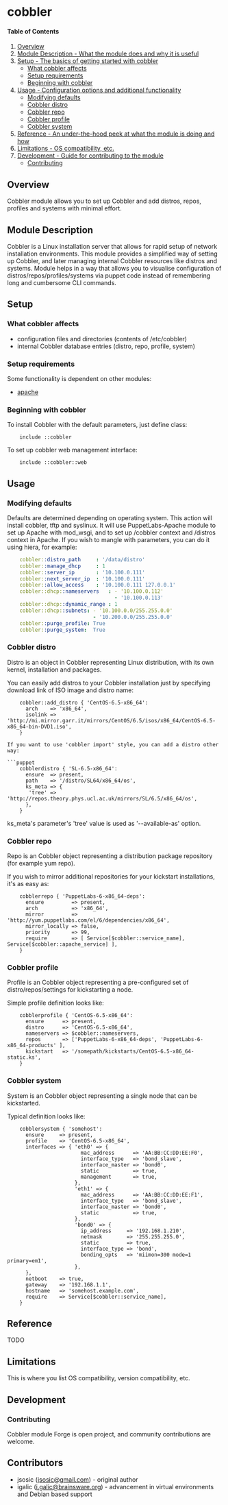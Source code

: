 # cobbler

#### Table of Contents

1. [Overview](#overview)
2. [Module Description - What the module does and why it is useful](#module-description)
3. [Setup - The basics of getting started with cobbler](#setup)
    * [What cobbler affects](#what-cobbler-affects)
    * [Setup requirements](#setup-requirements)
    * [Beginning with cobbler](#beginning-with-cobbler)
4. [Usage - Configuration options and additional functionality](#usage)
    * [Modifying defaults](#what-cobbler-affects)
    * [Cobbler distro](#cobblerdistro)
    * [Cobbler repo](#cobblerrepo)
    * [Cobbler profile](#cobblerprofile)
    * [Cobbler system](#cobblersystem)
5. [Reference - An under-the-hood peek at what the module is doing and how](#reference)
5. [Limitations - OS compatibility, etc.](#limitations)
6. [Development - Guide for contributing to the module](#development)
    * [Contributing](#contributing)

## Overview

Cobbler module allows you to set up Cobbler and add distros, repos, profiles and systems
with minimal effort.

## Module Description

Cobbler is a Linux installation server that allows for rapid setup of network installation
environments. This module provides a simplified way of setting up Cobbler, and later
managing internal Cobbler resources like distros and systems. Module helps in a way that
allows you to visualise configuration of distros/repos/profiles/systems via puppet code
instead of remembering long and cumbersome CLI commands.

## Setup

### What cobbler affects

* configuration files and directories (contents of /etc/cobbler)
* internal Cobbler database entries (distro, repo, profile, system)

### Setup requirements

Some functionality is dependent on other modules:
* [apache](http://forge.puppetlabs.com/puppetlabs/apache)

### Beginning with cobbler

To install Cobbler with the default parameters, just define class:

```puppet
    include ::cobbler
```

To set up cobbler web management interface:

```puppet
    include ::cobbler::web
```

## Usage

### Modifying defaults

Defaults are determined depending on operating system. This action will install cobbler, tftp and syslinux. It will use PuppetLabs-Apache module to set up Apache with mod_wsgi, and to set up /cobbler context
and /distros context in Apache. If you wish to mangle with parameters, you can do it using hiera, for example:

```yaml
    cobbler::distro_path     : '/data/distro'
    cobbler::manage_dhcp     : 1
    cobbler::server_ip       : '10.100.0.111'
    cobbler::next_server_ip  : '10.100.0.111'
    cobbler::allow_access    : '10.100.0.111 127.0.0.1'
    cobbler::dhcp::nameservers   : - '10.100.0.112'
                                   - '10.100.0.113'
    cobbler::dhcp::dynamic_range : 1
    cobbler::dhcp::subnets: - '10.100.0.0/255.255.0.0'
                            - '10.200.0.0/255.255.0.0'
    cobbler::purge_profile: True
    cobbler::purge_system:  True
```

### Cobbler distro

Distro is an object in Cobbler representing Linux distribution, with its own kernel, installation and packages.

You can easily add distros to your Cobbler installation just by specifying download link of ISO image and distro name:

```puppet
    cobbler::add_distro { 'CentOS-6.5-x86_64':
      arch    => 'x86_64',
      isolink => 'http://mi.mirror.garr.it/mirrors/CentOS/6.5/isos/x86_64/CentOS-6.5-x86_64-bin-DVD1.iso',
    }

If you want to use 'cobbler import' style, you can add a distro other way:

```puppet
    cobblerdistro { 'SL-6.5-x86_64':
      ensure  => present,
      path    => '/distro/SL64/x86_64/os',
      ks_meta => {
       'tree' => 'http://repos.theory.phys.ucl.ac.uk/mirrors/SL/6.5/x86_64/os',
      },
    }
```

ks_meta's parameter's 'tree' value is used as '--available-as' option.

### Cobbler repo

Repo is an Cobbler object representing a distribution package repository (for example yum repo).

If you wish to mirror additional repositories for your kickstart installations, it's as easy as:

```puppet
    cobblerrepo { 'PuppetLabs-6-x86_64-deps':
      ensure         => present,
      arch           => 'x86_64',
      mirror         => 'http://yum.puppetlabs.com/el/6/dependencies/x86_64',
      mirror_locally => false,
      priority       => 99,
      require        => [ Service[$cobbler::service_name], Service[$cobbler::apache_service] ],
    }
```

### Cobbler profile

Profile is an Cobbler object representing a pre-configured set of distro/repos/settings for kickstarting a node.

Simple profile definition looks like:

```puppet
    cobblerprofile { 'CentOS-6.5-x86_64':
      ensure      => present,
      distro      => 'CentOS-6.5-x86_64',
      nameservers => $cobbler::nameservers,
      repos       => ['PuppetLabs-6-x86_64-deps', 'PuppetLabs-6-x86_64-products' ],
      kickstart   => '/somepath/kickstarts/CentOS-6.5-x86_64-static.ks',
    }
```

### Cobbler system

System is an Cobbler object representing a single node that can be kickstarted.

Typical definition looks like:

```puppet
    cobblersystem { 'somehost':
      ensure     => present,
      profile    => 'CentOS-6.5-x86_64',
      interfaces => { 'eth0' => {
                        mac_address      => 'AA:BB:CC:DD:EE:F0',
                        interface_type   => 'bond_slave',
                        interface_master => 'bond0',
                        static           => true,
                        management       => true,
                      },
                      'eth1' => {
                        mac_address      => 'AA:BB:CC:DD:EE:F1',
                        interface_type   => 'bond_slave',
                        interface_master => 'bond0',
                        static           => true,
                      },
                      'bond0' => {
                        ip_address     => '192.168.1.210',
                        netmask        => '255.255.255.0',
                        static         => true,
                        interface_type => 'bond',
                        bonding_opts   => 'miimon=300 mode=1 primary=em1',
                      },
      },
      netboot    => true,
      gateway    => '192.168.1.1',
      hostname   => 'somehost.example.com',
      require    => Service[$cobbler::service_name],
    }
```


## Reference

TODO

## Limitations

This is where you list OS compatibility, version compatibility, etc.

## Development

### Contributing

Cobbler module Forge is open project, and community contributions are welcome.

## Contributors

* jsosic (jsosic@gmail.com) - original author
* igalic (i.galic@brainsware.org) - advancement in virtual environments and Debian based support
